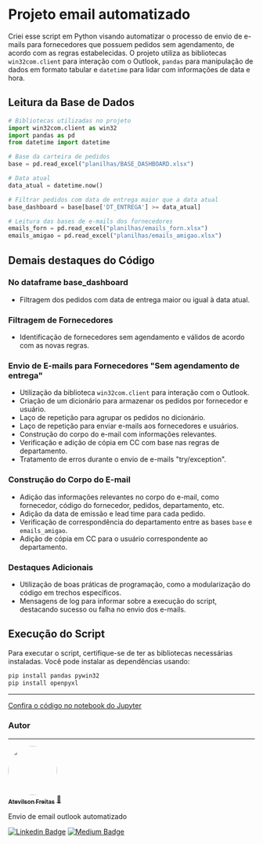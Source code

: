 # Projeto email automatizado

Criei esse script em Python visando automatizar o processo de envio de e-mails para fornecedores que possuem pedidos sem agendamento, de acordo com as regras estabelecidas. O projeto utiliza as bibliotecas `win32com.client` para interação com o Outlook, `pandas` para manipulação de dados em formato tabular e `datetime` para lidar com informações de data e hora.

## Leitura da Base de Dados

```python
# Bibliotecas utilizadas no projeto
import win32com.client as win32
import pandas as pd
from datetime import datetime

# Base da carteira de pedidos
base = pd.read_excel("planilhas/BASE_DASHBOARD.xlsx")

# Data atual
data_atual = datetime.now()

# Filtrar pedidos com data de entrega maior que a data atual
base_dashboard = base[base['DT_ENTREGA'] >= data_atual]

# Leitura das bases de e-mails dos fornecedores
emails_forn = pd.read_excel("planilhas/emails_forn.xlsx")
emails_amigao = pd.read_excel("planilhas/emails_amigao.xlsx")
```

## Demais destaques do Código

### No dataframe base_dashboard
- Filtragem dos pedidos com data de entrega maior ou igual à data atual.

### Filtragem de Fornecedores
- Identificação de fornecedores sem agendamento e válidos de acordo com as novas regras.

### Envio de E-mails para Fornecedores "Sem agendamento de entrega"
- Utilização da biblioteca `win32com.client` para interação com o Outlook.
- Criação de um dicionário para armazenar os pedidos por fornecedor e usuário.
- Laço de repetição para agrupar os pedidos no dicionário.
- Laço de repetição para enviar e-mails aos fornecedores e usuários.
- Construção do corpo do e-mail com informações relevantes.
- Verificação e adição de cópia em CC com base nas regras de departamento.
- Tratamento de erros durante o envio de e-mails "try/exception".

### Construção do Corpo do E-mail
- Adição das informações relevantes no corpo do e-mail, como fornecedor, código do fornecedor, pedidos, departamento, etc.
- Adição da data de emissão e lead time para cada pedido.
- Verificação de correspondência do departamento entre as bases `base` e `emails_amigao`.
- Adição de cópia em CC para o usuário correspondente ao departamento.

### Destaques Adicionais
- Utilização de boas práticas de programação, como a modularização do código em trechos específicos.
- Mensagens de log para informar sobre a execução do script, destacando sucesso ou falha no envio dos e-mails.

## Execução do Script
Para executar o script, certifique-se de ter as bibliotecas necessárias instaladas. Você pode instalar as dependências usando:

```bash
pip install pandas pywin32
pip install openpyxl
```
---

[Confira o código no notebook do Jupyter](https://github.com/atevilson/email_automatizado/blob/main/email_forn_sem_agenda.ipynb)


### Autor
---

<a href="https://medium.com/@freitas.atevilson/inova%C3%A7%C3%A3o-sim-todos-podemos-inovar-18934cfb787e">
 <img style="border-radius: 50%;" src="https://avatars.githubusercontent.com/u/62858618?s=400&u=5f6e68fa29a7808de7e4954f4017bae120585572&v=4" width="100px;" alt=""/>
 <br />
 <sub><b>Atevilson Freitas</b></sub></a> <a href="https://medium.com/@freitas.atevilson/inova%C3%A7%C3%A3o-sim-todos-podemos-inovar-18934cfb787e">🚀</a>


Envio de email outlook automatizado

[![Linkedin Badge](https://img.shields.io/badge/LinkedIn-0077B5?style=for-the-badge&logo=linkedin&logoColor=white)](https://www.linkedin.com/in/atevilson-freitas/) 
[![Medium Badge](https://img.shields.io/badge/Medium-12100E?style=for-the-badge&logo=medium&logoColor=white)](https://medium.com/@freitas.atevilson/inova%C3%A7%C3%A3o-sim-todos-podemos-inovar-18934cfb787e)
